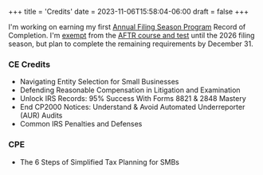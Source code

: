 +++
title = 'Credits'
date = 2023-11-06T15:58:04-06:00
draft = false
+++

I'm working on earning my first [Annual Filing Season Program](https://www.irs.gov/tax-professionals/general-requirements-for-the-annual-filing-season-program-record-of-completion) Record of Completion. I'm [exempt](https://www.irs.gov/pub/irs-pdf/p5646.pdf) from the [AFTR course and test](https://www.irs.gov/tax-professionals/frequently-asked-questions-annual-filing-season-program#annual) until the 2026 filing season, but plan to complete the remaining requirements by December 31.

### CE Credits

* Navigating Entity Selection for Small Businesses
* Defending Reasonable Compensation in Litigation and Examination
* Unlock IRS Records: 95% Success With Forms 8821 & 2848 Mastery
* End CP2000 Notices: Understand & Avoid Automated Underreporter (AUR) Audits
* Common IRS Penalties and Defenses

### CPE

* The 6 Steps of Simplified Tax Planning for SMBs